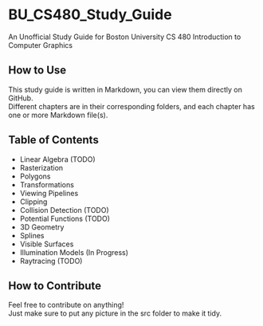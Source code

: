 # BU_CS480_Study_Guide
An Unofficial Study Guide for Boston University CS 480 Introduction to Computer Graphics

## How to Use
This study guide is written in Markdown, you can view them directly on GitHub.<br>
Different chapters are in their corresponding folders, and each chapter has one or more Markdown file(s).<br>

## Table of Contents
- Linear Algebra (TODO)
- Rasterization
- Polygons
- Transformations
- Viewing Pipelines
- Clipping
- Collision Detection (TODO)
- Potential Functions (TODO)
- 3D Geometry
- Splines
- Visible Surfaces
- Illumination Models (In Progress)
- Raytracing (TODO)

## How to Contribute
Feel free to contribute on anything!<br>
Just make sure to put any picture in the src folder to make it tidy.<br>
